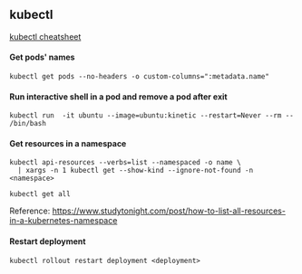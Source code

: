 ## kubectl

[kubectl cheatsheet](https://kubernetes.io/docs/reference/kubectl/cheatsheet/)

#### Get pods' names

```
kubectl get pods --no-headers -o custom-columns=":metadata.name"
```

#### Run interactive shell in a pod and remove a pod after exit

```
kubectl run  -it ubuntu --image=ubuntu:kinetic --restart=Never --rm -- /bin/bash
```

#### Get resources in a namespace

```
kubectl api-resources --verbs=list --namespaced -o name \
  | xargs -n 1 kubectl get --show-kind --ignore-not-found -n <namespace>
```

```
kubectl get all
```

Reference: https://www.studytonight.com/post/how-to-list-all-resources-in-a-kubernetes-namespace

#### Restart deployment

```
kubectl rollout restart deployment <deployment>
```
